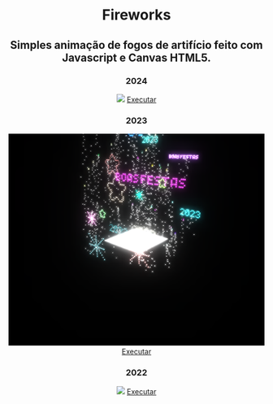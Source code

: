 <h1 align="center">Fireworks</h1>

<h2 align="center">Simples animação de fogos de artifício feito com Javascript e Canvas HTML5.</h2>

<div align="center">
  <h3 >2024</h3>
  <img src="2024/example.png"/>
  <a href='https://alex5ander.github.io/Fireworks/2024/dist/'>Executar</a>
</div>

<div align="center">
  <h3 >2023</h3>
  <img src="2023/example.png"/>
  <a href='https://alex5ander.github.io/Fireworks/2023/dist/'>Executar</a>
</div>

<div align="center">
  <h3>2022</h3>
  <img src="2022/example.png"/>
  <a href='https://alex5ander.github.io/Fireworks/2022/'>Executar</a>
</div>
